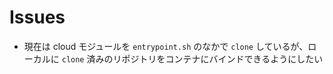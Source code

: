 # Issues

* 現在は cloud モジュールを `entrypoint.sh` のなかで `clone` しているが、ローカルに `clone` 済みのリポジトリをコンテナにバインドできるようにしたい
